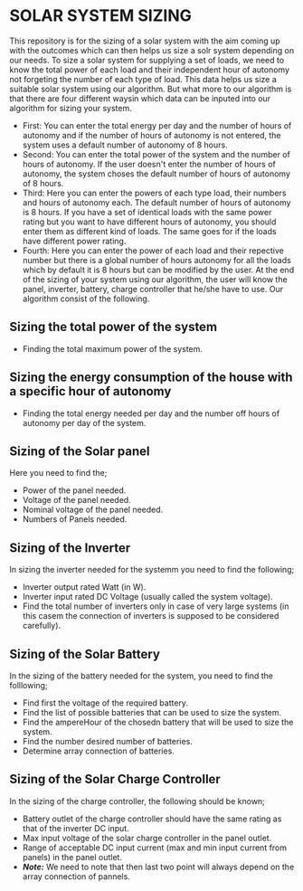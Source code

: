 # SOLAR SYSTEM SIZING
This repository is for the sizing of a solar system with the aim coming up with the outcomes which can then helps us size a solr system depending on our needs.
To size a solar system for supplying a set of loads, we need to know the total power of each load and their independent hour of autonomy not forgeting the number of each type of load. This data helps us size a suitable solar system using our algorithm. But what more to our algorithm is that there are four different waysin which data can be inputed into our algorithm for sizing your system. 
- First: You can enter the total energy per day and the number of hours of autonomy and if the number of hours of autonomy is not entered, the system uses a default number of autonomy of 8 hours.
- Second: You can enter the total power of the system and the number of hours of autonomy. If the user doesn't enter the number of hours of autonomy, the system choses the default number of hours of autonomy of 8 hours.
- Third: Here you can enter the powers of each type load, their numbers and hours of autonomy each. The default number of hours of autonomy is 8 hours. If you have a set of identical loads with the same power rating but you want to have different hours of autonomy, you should enter them as different kind of loads. The same goes for if the loads have different power rating.
- Fourth: Here you can enter the power of each load and their repective number but there is a global number of hours autonomy for all the loads which by default it is 8 hours but can be modified by the user. 
At the end of the sizing of your system using our algorithm, the user will know the panel, inverter, battery, charge controller that he/she  have to use.
Our algorithm consist of the following.

## Sizing the total power of the system
- Finding the total maximum power of the system.

## Sizing the energy consumption of the house with a specific hour of autonomy
- Finding the total energy needed per day and the number off hours of autonomy per day of the system.

## Sizing of the Solar panel
Here you need to find the;
- Power of the panel needed.
- Voltage of the panel needed.
- Nominal voltage of the panel needed.
- Numbers of Panels needed.

## Sizing of the Inverter
In sizing the inverter needed for the systemm you need to find the following;
- Inverter output rated Watt (in W).
- Inverter input rated DC Voltage (usually called the system voltage).
- Find the total number of inverters only in case of very large systems (in this casem the connection of inverters is supposed to be considered carefully).

## Sizing of the Solar Battery
In the sizing of the battery needed for the system, you need to find the folllowing;
- Find first the voltage of the required battery.
- Find the list of possible batteries that can be used to size the system.
- Find the ampereHour of the chosedn battery that will be used to size the system.
- Find the number desired number of batteries.
- Determine array connection of batteries.

## Sizing of the Solar Charge Controller
In the sizing of the charge controller, the following should be known;
- Battery outlet of the charge controller should have the same rating as that of the inverter DC input.
- Max input voltage of the solar charge controller in the panel outlet.
- Range of acceptable DC input current (max and min input current from panels) in the panel outlet.
- **_Note:_** We need to note that then last two point will always depend on the array connection of pannels.
